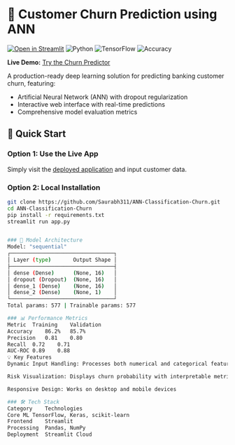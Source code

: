 # 🏦 Customer Churn Prediction using ANN

[![Open in Streamlit](https://static.streamlit.io/badges/streamlit_badge_black_white.svg)](https://ann-classification-churn-h3fsvuqsdwcsysn6tfvhyi.streamlit.app/)
![Python](https://img.shields.io/badge/Python-3.8%2B-blue)
![TensorFlow](https://img.shields.io/badge/TensorFlow-2.x-orange)
![Accuracy](https://img.shields.io/badge/Accuracy-86%25-brightgreen)

**Live Demo:** [Try the Churn Predictor](https://ann-classification-churn-h3fsvuqsdwcsysn6tfvhyi.streamlit.app/)

A production-ready deep learning solution for predicting banking customer churn, featuring:
- Artificial Neural Network (ANN) with dropout regularization
- Interactive web interface with real-time predictions
- Comprehensive model evaluation metrics

## 🚀 Quick Start

### Option 1: Use the Live App
Simply visit the [deployed application](https://ann-classification-churn-h3fsvuqsdwcsysn6tfvhyi.streamlit.app/) and input customer data.

### Option 2: Local Installation
```bash
git clone https://github.com/Saurabh311/ANN-Classification-Churn.git
cd ANN-Classification-Churn
pip install -r requirements.txt
streamlit run app.py


### 🧠 Model Architecture
Model: "sequential"
┌─────────────────────────────────┐
│ Layer (type)       Output Shape │
├─────────────────────────────────┤
│ dense (Dense)      (None, 16)   │
│ dropout (Dropout)  (None, 16)   │
│ dense_1 (Dense)    (None, 16)   │
│ dense_2 (Dense)    (None, 1)    │
└─────────────────────────────────┘
Total params: 577 | Trainable params: 577

### 📊 Performance Metrics
Metric	Training	Validation
Accuracy	86.2%	85.7%
Precision	0.81	0.80
Recall	0.72	0.71
AUC-ROC	0.89	0.88
💡 Key Features
Dynamic Input Handling: Processes both numerical and categorical features

Risk Visualization: Displays churn probability with interpretable metrics

Responsive Design: Works on desktop and mobile devices

### 🛠️ Tech Stack
Category	Technologies
Core ML	TensorFlow, Keras, scikit-learn
Frontend	Streamlit
Processing	Pandas, NumPy
Deployment	Streamlit Cloud
